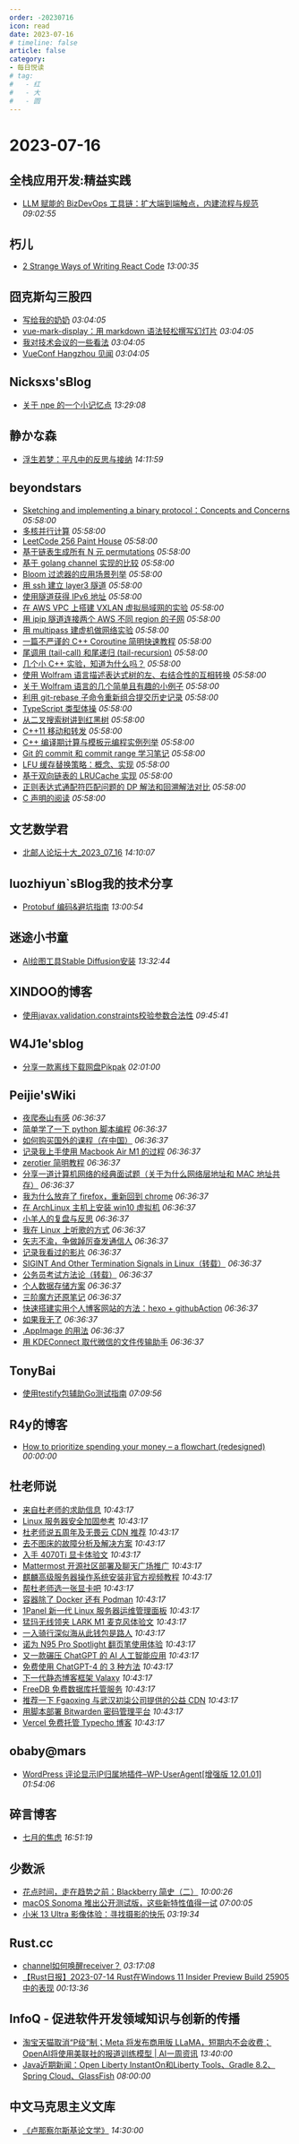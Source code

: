 ```yaml
---
order: -20230716
icon: read
date: 2023-07-16
# timeline: false
article: false
category:
- 每日悦读
# tag:
#   - 红
#   - 大
#   - 圆
---
```


# 2023-07-16 
## 全栈应用开发:精益实践<span></span>
* [LLM 赋能的 BizDevOps 工具链：扩大端到端触点，内建流程与规范](http://www.phodal.com/blog/llm-empowered-devops-toolchain/) *09:02:55* 
## 朽儿<span></span>
* [2 Strange Ways of Writing React Code](https://javascript.plainenglish.io/2-strange-ways-of-writing-rea-d6e45eca62ff?source=rss-c3917681a8f5------2) *13:00:35* 
## 囧克斯勾三股四<span></span>
* [写给我的奶奶](https://jiongks.name/blog/to-my-granny/) *03:04:05* 
* [vue-mark-display：用 markdown 语法轻松撰写幻灯片](https://jiongks.name/blog/introducing-vue-mark-display/) *03:04:05* 
* [我对技术会议的一些看法](https://jiongks.name/blog/thoughts-about-tech-conf/) *03:04:05* 
* [VueConf Hangzhou 见闻](https://jiongks.name/blog/vueconf-hangzhou/) *03:04:05* 
## Nicksxs'sBlog<span></span>
* [关于 npe 的一个小记忆点](https://nicksxs.me/2023/07/16/%E5%85%B3%E4%BA%8E-npe-%E7%9A%84%E4%B8%80%E4%B8%AA%E5%B0%8F%E8%AE%B0%E5%BF%86%E7%82%B9/) *13:29:08* 
## 静かな森<span></span>
* [浮生若梦：平凡中的反思与接纳](https://innei.in/notes/152) *14:11:59* 
## beyondstars<span></span>
* [Sketching and implementing a binary protocol：Concepts and Concerns](https://www.notion.so/Sketching-and-implementing-a-binary-protocol-Concepts-and-Concerns-d15cb4f3a65e4318856898ce95abc022) *05:58:00* 
* [多核并行计算](https://www.notion.so/a6fd2feb9a7445b2a1657a8c90ad9258) *05:58:00* 
* [LeetCode 256 Paint House](https://www.notion.so/LeetCode-256-Paint-House-0f832cc3e3ed407391750380bbbbb247) *05:58:00* 
* [基于链表生成所有 N 元 permutations](https://www.notion.so/N-permutations-4a27cfbf1e1942be982fcc8d1f0e4336) *05:58:00* 
* [基于 golang channel 实现的比较](https://www.notion.so/golang-channel-f9d43933c78b4b85ab2459c13f023497) *05:58:00* 
* [Bloom 过滤器的应用场景列举](https://www.notion.so/Bloom-8328fd1076ed42988ecfb7a5ab2ba213) *05:58:00* 
* [用 ssh 建立 layer3 隧道](https://www.notion.so/ssh-layer3-cdc455168b4249e2a29a9093d8dbdf86) *05:58:00* 
* [使用隧道获得 IPv6 地址](https://www.notion.so/IPv6-1536837919754b42af15f0c7c23970f6) *05:58:00* 
* [在 AWS VPC 上搭建 VXLAN 虚拟局域网的实验](https://www.notion.so/AWS-VPC-VXLAN-057d91d782554de899afde3315d11c32) *05:58:00* 
* [用 ipip 隧道连接两个 AWS 不同 region 的子网](https://www.notion.so/ipip-AWS-region-d1af856f54eb497b9552079ffb5266d3) *05:58:00* 
* [用 multipass 建虚机做网络实验](https://www.notion.so/multipass-2395ceed1645491ead65bb8f52a7b07a) *05:58:00* 
* [一篇不严谨的 C++ Coroutine 简明快速教程](https://www.notion.so/C-Coroutine-68692896052a4a1296ee98150e5e7f89) *05:58:00* 
* [尾调用 (tail-call) 和尾递归 (tail-recursion)](https://www.notion.so/tail-call-tail-recursion-55028db0dd3e4f8cbf4bf1a349b26c74) *05:58:00* 
* [几个小 C++ 实验，知道为什么吗？](https://www.notion.so/C-c23eaa54792e4689887a36351b1e2a65) *05:58:00* 
* [使用 Wolfram 语言描述表达式树的左、右结合性的互相转换](https://www.notion.so/Wolfram-d60c2b3b7dfd4b998ac7512d2a6686a2) *05:58:00* 
* [关于 Wolfram 语言的几个简单且有趣的小例子](https://www.notion.so/Wolfram-f543c279198741efa010710287690e77) *05:58:00* 
* [利用 git-rebase 子命令重新组合提交历史记录](https://www.notion.so/git-rebase-057f82d44b2f41098522b57a0efe3404) *05:58:00* 
* [TypeScript 类型体操](https://www.notion.so/TypeScript-c3a034e447904ab998e3e1f2197eda94) *05:58:00* 
* [从二叉搜索树讲到红黑树](https://www.notion.so/e0ec23007e0e43f4a9a65a4aa2d6a87f) *05:58:00* 
* [C++11 移动和转发](https://www.notion.so/C-11-048543e70dfe478f9f97e3208633c0d3) *05:58:00* 
* [C++ 编译期计算与模板元编程实例列举](https://www.notion.so/C-939394f0f7914a598658ad834c5b50ab) *05:58:00* 
* [Git 的 commit 和 commit range 学习笔记](https://www.notion.so/Git-commit-commit-range-e2561c9d88c041b6ad45f0589d136be3) *05:58:00* 
* [LFU 缓存替换策略：概念、实现](https://www.notion.so/LFU-b077768e279c4d339901aac07e384d5c) *05:58:00* 
* [基于双向链表的 LRUCache 实现](https://www.notion.so/LRUCache-cbc91d54f84f41e29ac3efcaed1e0ac1) *05:58:00* 
* [正则表达式通配符匹配问题的 DP 解法和回溯解法对比](https://www.notion.so/DP-a47000bee0a74f36bbfe8515dd409ba5) *05:58:00* 
* [C 声明的阅读](https://www.notion.so/C-493c63d36190434aa87290a498e0aea9) *05:58:00* 
## 文艺数学君<span></span>
* [北邮人论坛十大_2023_07_16](https://mathpretty.com/16132.html) *14:10:07* 
## luozhiyun`sBlog我的技术分享<span></span>
* [Protobuf 编码&避坑指南](https://www.luozhiyun.com/archives/800) *13:00:54* 
## 迷途小书童<span></span>
* [AI绘图工具Stable Diffusion安装](https://xugaoxiang.com/2023/07/16/stable-diffusion-webui-installation/) *13:32:44* 
## XINDOO的博客<span></span>
* [使用javax.validation.constraints校验参数合法性](https://zxs.io/article/1929) *09:45:41* 
## W4J1e'sblog<span></span>
* [分享一款离线下载网盘Pikpak](https://hin.cool/posts/pikpakshare.html) *02:01:00* 
## Peijie'sWiki<span></span>
* [夜爬泰山有感](https://liupj.top/2023/06/24/mountTai/) *06:36:37* 
* [简单学了一下 python 脚本编程](https://liupj.top/2023/04/01/py_takeaway_message/) *06:36:37* 
* [如何购买国外的课程（在中国）](https://liupj.top/2023/03/28/how-to-buy-courses-on-udemy-in-china/) *06:36:37* 
* [记录我上手使用 Macbook Air M1 的过程](https://liupj.top/2023/03/18/macos-m1-setup/) *06:36:37* 
* [zerotier 简明教程](https://liupj.top/2023/01/31/zerotier/) *06:36:37* 
* [分享一道计算机网络的经典面试题（关于为什么网络层地址和 MAC 地址共存）](https://liupj.top/2023/01/30/mac-ip/) *06:36:37* 
* [我为什么放弃了 firefox，重新回到 chrome](https://liupj.top/2023/01/07/why-chrome/) *06:36:37* 
* [在 ArchLinux 主机上安装 win10 虚拟机](https://liupj.top/2022/12/31/windows10-in-virtualbox/) *06:36:37* 
* [小羊人的复盘与反思](https://liupj.top/2022/12/12/ill/) *06:36:37* 
* [我在 Linux 上听歌的方式](https://liupj.top/2022/12/09/music-linux-method/) *06:36:37* 
* [矢志不渝，争做踔厉奋发通信人](https://liupj.top/2022/10/22/1_big_20/) *06:36:37* 
* [记录我看过的影片](https://liupj.top/2022/10/02/movies/) *06:36:37* 
* [SIGINT And Other Termination Signals in Linux（转载）](https://liupj.top/2022/08/05/sigint-and-other-termination-signals-in-linux/) *06:36:37* 
* [公务员考试方法论（转载）](https://liupj.top/2022/07/22/gongkao-method/) *06:36:37* 
* [个人数据存储方案](https://liupj.top/2022/07/12/data-storage/) *06:36:37* 
* [三阶魔方还原笔记](https://liupj.top/2022/07/10/mofang/) *06:36:37* 
* [快速搭建实用个人博客网站的方法：hexo + githubAction](https://liupj.top/2022/07/07/init/) *06:36:37* 
* [如果我无了](https://liupj.top/2022/07/04/if-i-die/) *06:36:37* 
* [.AppImage 的用法](https://liupj.top/2022/06/22/integrate-appimage-into-linuxDE/) *06:36:37* 
* [用 KDEConnect 取代微信的文件传输助手](https://liupj.top/2022/06/06/kde-connect/) *06:36:37* 
## TonyBai<span></span>
* [使用testify包辅助Go测试指南](https://tonybai.com/2023/07/16/the-guide-of-go-testing-with-testify-package/) *07:09:56* 
## R4y的博客<span></span>
* [How to prioritize spending your money – a flowchart (redesigned)](https://blog.12ms.xyz/archives/2472) *00:00:00* 
## 杜老师说<span></span>
* [来自杜老师的求助信息](https://dusays.com/606/) *10:43:17* 
* [Linux 服务器安全加固参考](https://dusays.com/605/) *10:43:17* 
* [杜老师说五周年及无畏云 CDN 推荐](https://dusays.com/604/) *10:43:17* 
* [去不图床的故障分析及解决方案](https://dusays.com/603/) *10:43:17* 
* [入手 4070Ti 显卡体验文](https://dusays.com/602/) *10:43:17* 
* [Mattermost 开源社区部署及聊天广场推广](https://dusays.com/601/) *10:43:17* 
* [麒麟高级服务器操作系统安装非官方视频教程](https://dusays.com/600/) *10:43:17* 
* [帮杜老师选一张显卡吧](https://dusays.com/599/) *10:43:17* 
* [容器除了 Docker 还有 Podman](https://dusays.com/598/) *10:43:17* 
* [1Panel 新一代 Linux 服务器运维管理面板](https://dusays.com/597/) *10:43:17* 
* [猛玛无线领夹 LARK M1 麦克风体验文](https://dusays.com/596/) *10:43:17* 
* [一入骑行深似海从此钱包是路人](https://dusays.com/595/) *10:43:17* 
* [诺为 N95 Pro Spotlight 翻页笔使用体验](https://dusays.com/594/) *10:43:17* 
* [又一款碾压 ChatGPT 的 AI 人工智能应用](https://dusays.com/593/) *10:43:17* 
* [免费使用 ChatGPT-4 的 3 种方法](https://dusays.com/592/) *10:43:17* 
* [下一代静态博客框架 Valaxy](https://dusays.com/591/) *10:43:17* 
* [FreeDB 免费数据库托管服务](https://dusays.com/590/) *10:43:17* 
* [推荐一下 Fgaoxing 与武汉初柒公司提供的公益 CDN](https://dusays.com/589/) *10:43:17* 
* [用脚本部署 Bitwarden 密码管理平台](https://dusays.com/588/) *10:43:17* 
* [Vercel 免费托管 Typecho 博客](https://dusays.com/587/) *10:43:17* 
## obaby@mars<span></span>
* [WordPress 评论显示IP归属地插件–WP-UserAgent\[增强版 12.01.01\]](https://h4ck.org.cn/2023/07/wordpress-%e8%af%84%e8%ae%ba%e6%98%be%e7%a4%baip%e5%bd%92%e5%b1%9e%e5%9c%b0%e6%8f%92%e4%bb%b6-wp-useragent%e5%a2%9e%e5%bc%ba%e7%89%88-12-01-01/) *01:54:06* 
## 碎言博客<span></span>
* [七月的焦虑](https://suiyan.cc/2023/20230716165119.html) *16:51:19* 
## 少数派<span></span>
* [花点时间，走在趋势之前：Blackberry 简史（二）](https://sspai.com/prime/story/vintage-tech-stories-blackberry-2) *10:00:26* 
* [macOS Sonoma 推出公开测试版，这些新特性值得一试](https://sspai.com/post/81185) *07:00:05* 
* [小米 13 Ultra 影像体验：寻找摄影的快乐](https://sspai.com/post/81076) *03:19:34* 
## Rust.cc<span></span>
* [channel如何唤醒receiver？](https://rustcc.cn/article?id=c705d1b8-f84d-4e49-956e-fbead1691900) *03:17:08* 
* [【Rust日报】2023-07-14 Rust在Windows 11 Insider Preview Build 25905中的表现](https://rustcc.cn/article?id=d6dbb951-633f-4276-b379-c63534397f19) *00:13:36* 
## InfoQ - 促进软件开发领域知识与创新的传播<span></span>
* [淘宝天猫取消“P级”制；Meta 将发布商用版 LLaMA，短期内不会收费；OpenAI将使用美联社的报道训练模型 | AI一周资讯](https://www.infoq.cn/article/DGr2l9kPrN2LrWAUQ9Q0?utm_source=rss&utm_medium=article) *13:40:00* 
* [Java近期新闻：Open Liberty InstantOn和Liberty Tools、Gradle 8.2、Spring Cloud、GlassFish](https://www.infoq.cn/article/r0O7OQaFak71rc0ka0E3?utm_source=rss&utm_medium=article) *08:00:00* 
## 中文马克思主义文库<span></span>
* [《卢那察尔斯基论文学》](https://www.marxists.org/chinese/lunacharsky/on-literature/index.htm) *14:30:00* 
